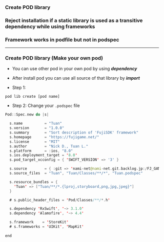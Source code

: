 
### Create POD library
### Reject installation if a static library is used as a transitive dependency while using frameworks
### Framework works in podfile but not in podspec

--------------------------------------------------------

### Create POD library (Make your own pod)

- You can use other pod in your own pod by using ***dependency***
- After install pod you can use all source of that library by ***import***

- Step 1:
```
pod lib create [pod name]
```

- Step 2: Change your `.podspec` file

```swift
Pod::Spec.new do |s|

  s.name          = "Tuan"
  s.version       = "1.0.0"
  s.summary       = "Sort description of 'FujiSDK' framework"
  s.homepage      = "https://fujigame.net/"
  s.license       = "MIT"
  s.author        = "Nick D., Tuan L."
  s.platform      = :ios, "8.0"
  s.ios.deployment_target = '8.0'
  s.pod_target_xcconfig = { 'SWIFT_VERSION' => '3' }

  s.source        = { :git => 'nami-net@nami-net.git.backlog.jp:/FJ_GAME_PF/fuji_sdk_swift.git', :tag => s.version.to_s }
  s.source_files  = "Tuan", "Tuan/Classes/**/*", "Tuan.podspec"

  s.resource_bundles = {
    'Tuan' => ["Tuan/**/*.{lproj,storyboard,png,jpg,jpeg}"]
  }

  # s.public_header_files = 'Pod/Classes/**/*.h'

  s.dependency 'RxSwift', '~> 3.1.0'
  s.dependency 'Alamofire', '~> 4.4'

  s.framework    = 'StoreKit'
  # s.frameworks = 'UIKit', 'MapKit'
  
end

```
